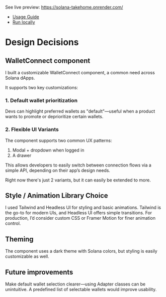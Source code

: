 See live preview: https://solana-takehome.onrender.com/

- [Usage Guide](./docs/usage.md)
- [Run locally](./docs/local.md)

# Design Decisions

## WalletConnect component

I built a customizable WalletConnect component, a common need across Solana dApps.

It supports two key customizations:

### 1. Default wallet prioritization

Devs can highlight preferred wallets as "default"—useful when a product wants to promote or deprioritize certain wallets.

### 2. Flexible UI Variants

The component supports two common UX patterns:

1. Modal + dropdown when logged in
2. A drawer

This allows developers to easily switch between connection flows via a simple API, depending on their app’s design needs.

Right now there's just 2 variants, but it can easily be extended to more.

## Style / Animation Library Choice

I used Tailwind and Headless UI for styling and basic animations. Tailwind is the go-to for modern UIs, and Headless UI offers simple transitions. For production, I’d consider custom CSS or Framer Motion for finer animation control.

## Theming

The component uses a dark theme with Solana colors, but styling is easily customizable as well.

## Future improvements

Make default wallet selection clearer—using Adapter classes can be unintuitive. A predefined list of selectable wallets would improve usability.
